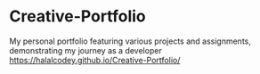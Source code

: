# Creative-Portfolio
My personal portfolio featuring various projects and assignments, demonstrating my journey as a developer
https://halalcodey.github.io/Creative-Portfolio/

